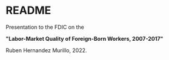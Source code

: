 # README

Presentation to the FDIC on the

**"Labor-Market Quality of Foreign-Born Workers, 2007-2017"**

Ruben Hernandez Murillo, 2022.


